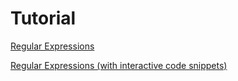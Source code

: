 # Tutorial


[Regular Expressions](./regular-expressions-js.md)

[Regular Expressions (with interactive code snippets)](./regular-expressions-js-flems.md)

